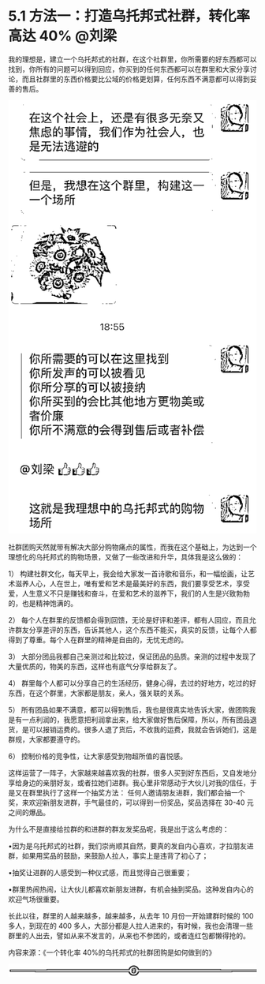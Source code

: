 # 5.1 方法一：打造乌托邦式社群，转化率高达 40% @刘梁

我的理想是，建立一个乌托邦式的社群，在这个社群里，你所需要的好东西都可以找到，你所有的问题可以得到回应，你买到的任何东西都可以在群里和大家分享讨论，而且社群里的东西价格要比公域的价格更划算，任何东西不满意都可以得到妥善的售后。

![](img/f8a56761cbb7ae392a3727535cfaac06.png)

社群团购天然就带有解决大部分购物痛点的属性，而我在这个基础上，为达到一个理想化的乌托邦式的购物场景，又做了一些改进和升华，具体我是这么做的：

1） 构建社群文化，每天早上，我会给大家发一首诗歌和音乐，和一幅绘画，让艺术滋养人心，人在世上，唯有爱和艺术是最美好的东西，我们要享受艺术，享受爱，人生意义不只是赚钱和奋斗，在爱和艺术的滋养下，我们的人生是兴致勃勃的，也是精神饱满的。

2） 每个人在群里的反馈都会得到回馈，无论是好评和差评，都有人回应，而且允许群友分享差评的东西，告诉其他人，这个东西不能买，真实的反馈，让每个人都得到了尊重。每个人在群里的精神是自由的，无忧无虑的。

3） 大部分团品我都自己亲测过和比较过，保证团品的品质。亲测的过程中发现了大量优质的，物美的东西，这样也有底气分享给群友了。

4） 群里每个人都可以分享自己的生活经历，健身心得，去过的好地方，吃过的好东西，在这个群里，大家都是朋友，亲人，强关联的关系。

5） 所有团品如果不满意，都可以得到售后，我也是很真实地告诉大家，做团购我是有一点利润的，我愿意把利润拿出来，给大家做好售后保障，所以，所有团品退货，是可以报销运费的。很多人退了货后，不收我的运费，我就会告诉她们，这是群规，大家都要遵守的。

6） 控制价格的竞争性，让大家感受到物超所值的喜悦感。

这样运营了一阵子，大家越来越喜欢我的社群，很多人买到好东西后，又自发地分享给身边的亲朋好友，或者拉她们进群。我心里非常感动于大伙儿对我的信任，于是又在群里执行了这样一个抽奖方法： 任何人邀请朋友进群，我们都会抽一个奖，来欢迎新朋友进群，手气最佳的，可以得到一份奖品，奖品选择在 30-40 元之间的爆品。

为什么不是直接给拉群的和进群的群友发奖品呢，我是出于这么考虑的：

•因为是乌托邦式的社群，我们崇尚顺其自然，要真的发自内心喜欢，才拉朋友进群，如果用奖品的鼓励，来鼓励人拉人，事实上是违背了初心了；

•抽奖让进群的人感受到一种仪式感，而且觉得自己很重要；

•群里热闹热闹，让大伙儿都喜欢新朋友进群，有机会抽到奖品。这种发自内心的欢迎气场很重要。

长此以往，群里的人越来越多，越来越多，从去年 10 月份一开始建群时候的 100 多人，到现在的 400 多人，大部分都是人拉人进来的，有时候，我也会清理一些群里的人出去，譬如从来不发言的，从来也不参团的，或者连红包都懒得抢的。

内容来源：《一个转化率 40%的乌托邦式的社群团购是如何做到的》

![](img/dd92b07373c3325b41989991c0898588.png)